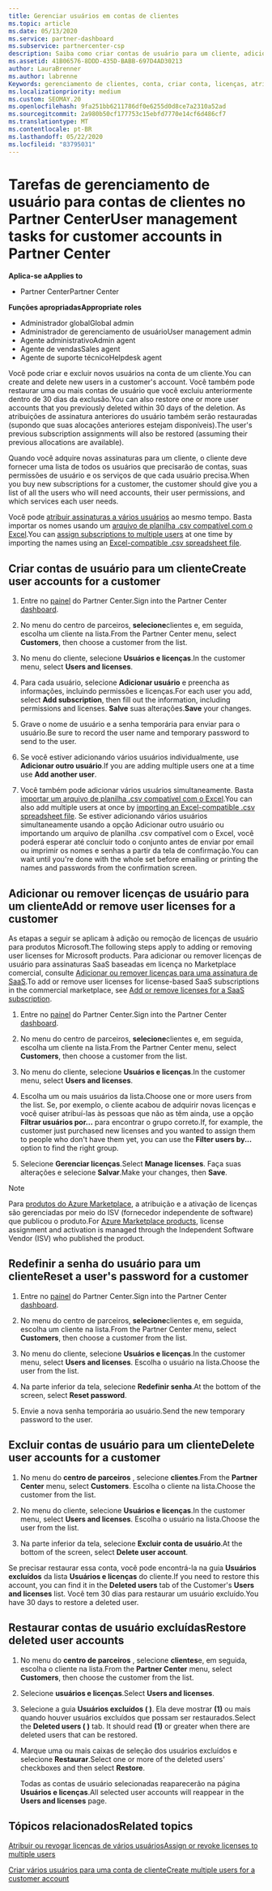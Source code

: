 ```yaml
---
title: Gerenciar usuários em contas de clientes
ms.topic: article
ms.date: 05/13/2020
ms.service: partner-dashboard
ms.subservice: partnercenter-csp
description: Saiba como criar contas de usuário para um cliente, adicionar ou remover licenças de usuário, redefinir senhas de usuário, excluir contas de usuário ou restaurá-las.
ms.assetid: 41B06576-8DDD-435D-BABB-697D4AD30213
author: LauraBrenner
ms.author: labrenne
Keywords: gerenciamento de clientes, conta, criar conta, licenças, atribuir licença, gerenciamento de usuários, senha, Redefinir senha, alterar senha
ms.localizationpriority: medium
ms.custom: SEOMAY.20
ms.openlocfilehash: 9fa251bb6211786df0e6255d0d8ce7a2310a52ad
ms.sourcegitcommit: 2a980b50cf177753c15ebfd7770e14cf6d486cf7
ms.translationtype: MT
ms.contentlocale: pt-BR
ms.lasthandoff: 05/22/2020
ms.locfileid: "83795031"
---
```

# <a name="user-management-tasks-for-customer-accounts-in-partner-center"></a><span data-ttu-id="22569-104">Tarefas de gerenciamento de usuário para contas de clientes no Partner Center</span><span class="sxs-lookup"><span data-stu-id="22569-104">User management tasks for customer accounts in Partner Center</span></span>

<span data-ttu-id="22569-105">**Aplica-se a**</span><span class="sxs-lookup"><span data-stu-id="22569-105">**Applies to**</span></span>

- <span data-ttu-id="22569-106">Partner Center</span><span class="sxs-lookup"><span data-stu-id="22569-106">Partner Center</span></span>

<span data-ttu-id="22569-107">**Funções apropriadas**</span><span class="sxs-lookup"><span data-stu-id="22569-107">**Appropriate roles**</span></span>

- <span data-ttu-id="22569-108">Administrador global</span><span class="sxs-lookup"><span data-stu-id="22569-108">Global admin</span></span>
- <span data-ttu-id="22569-109">Administrador de gerenciamento de usuário</span><span class="sxs-lookup"><span data-stu-id="22569-109">User management admin</span></span>
- <span data-ttu-id="22569-110">Agente administrativo</span><span class="sxs-lookup"><span data-stu-id="22569-110">Admin agent</span></span>
- <span data-ttu-id="22569-111">Agente de vendas</span><span class="sxs-lookup"><span data-stu-id="22569-111">Sales agent</span></span>
- <span data-ttu-id="22569-112">Agente de suporte técnico</span><span class="sxs-lookup"><span data-stu-id="22569-112">Helpdesk agent</span></span>

<span data-ttu-id="22569-113">Você pode criar e excluir novos usuários na conta de um cliente.</span><span class="sxs-lookup"><span data-stu-id="22569-113">You can create and delete new users in a customer's account.</span></span> <span data-ttu-id="22569-114">Você também pode restaurar uma ou mais contas de usuário que você excluiu anteriormente dentro de 30 dias da exclusão.</span><span class="sxs-lookup"><span data-stu-id="22569-114">You can also restore one or more user accounts that you previously deleted within 30 days of the deletion.</span></span> <span data-ttu-id="22569-115">As atribuições de assinatura anteriores do usuário também serão restauradas (supondo que suas alocações anteriores estejam disponíveis).</span><span class="sxs-lookup"><span data-stu-id="22569-115">The user's previous subscription assignments will also be restored (assuming their previous allocations are available).</span></span>

<span data-ttu-id="22569-116">Quando você adquire novas assinaturas para um cliente, o cliente deve fornecer uma lista de todos os usuários que precisarão de contas, suas permissões de usuário e os serviços de que cada usuário precisa.</span><span class="sxs-lookup"><span data-stu-id="22569-116">When you buy new subscriptions for a customer, the customer should give you a list of all the users who will need accounts, their user permissions, and which services each user needs.</span></span>  

<span data-ttu-id="22569-117">Você pode [atribuir assinaturas a vários usuários](bulk-license-provisioning-for-multiple-users.md) ao mesmo tempo. Basta importar os nomes usando um [arquivo de planilha .csv compatível com o Excel](adding-multiple-users-to-a-customer-account.md).</span><span class="sxs-lookup"><span data-stu-id="22569-117">You can [assign subscriptions to multiple users](bulk-license-provisioning-for-multiple-users.md) at one time by importing the names using an [Excel-compatible .csv spreadsheet file](adding-multiple-users-to-a-customer-account.md).</span></span>

<a href="" id="createuseraccounts"></a>

## <a name="create-user-accounts-for-a-customer"></a><span data-ttu-id="22569-118">Criar contas de usuário para um cliente</span><span class="sxs-lookup"><span data-stu-id="22569-118">Create user accounts for a customer</span></span>

1. <span data-ttu-id="22569-119">Entre no [painel](https://partner.microsoft.com/dashboard) do Partner Center.</span><span class="sxs-lookup"><span data-stu-id="22569-119">Sign into the Partner Center [dashboard](https://partner.microsoft.com/dashboard).</span></span>

2. <span data-ttu-id="22569-120">No menu do centro de parceiros, **selecione**clientes e, em seguida, escolha um cliente na lista.</span><span class="sxs-lookup"><span data-stu-id="22569-120">From the Partner Center menu, select **Customers**, then choose a customer from the list.</span></span>

3. <span data-ttu-id="22569-121">No menu do cliente, selecione **Usuários e licenças**.</span><span class="sxs-lookup"><span data-stu-id="22569-121">In the customer menu, select **Users and licenses**.</span></span>

4. <span data-ttu-id="22569-122">Para cada usuário, selecione **Adicionar usuário** e preencha as informações, incluindo permissões e licenças.</span><span class="sxs-lookup"><span data-stu-id="22569-122">For each user you add, select **Add subscription**, then fill out the information, including permissions and licenses.</span></span> <span data-ttu-id="22569-123">**Salve** suas alterações.</span><span class="sxs-lookup"><span data-stu-id="22569-123">**Save** your changes.</span></span>

5. <span data-ttu-id="22569-124">Grave o nome de usuário e a senha temporária para enviar para o usuário.</span><span class="sxs-lookup"><span data-stu-id="22569-124">Be sure to record the user name and temporary password to send to the user.</span></span>

6. <span data-ttu-id="22569-125">Se você estiver adicionando vários usuários individualmente, use **Adicionar outro usuário**.</span><span class="sxs-lookup"><span data-stu-id="22569-125">If you are adding multiple users one at a time use **Add another user**.</span></span>

7. <span data-ttu-id="22569-126">Você também pode adicionar vários usuários simultaneamente. Basta [importar um arquivo de planilha .csv compatível com o Excel](adding-multiple-users-to-a-customer-account.md).</span><span class="sxs-lookup"><span data-stu-id="22569-126">You can also add multiple users at once by [importing an Excel-compatible .csv spreadsheet file](adding-multiple-users-to-a-customer-account.md).</span></span> <span data-ttu-id="22569-127">Se estiver adicionando vários usuários simultaneamente usando a opção Adicionar outro usuário ou importando um arquivo de planilha .csv compatível com o Excel, você poderá esperar até concluir todo o conjunto antes de enviar por email ou imprimir os nomes e senhas a partir da tela de confirmação.</span><span class="sxs-lookup"><span data-stu-id="22569-127">You can wait until you're done with the whole set before emailing or printing the names and passwords from the confirmation screen.</span></span>

<a href="" id="userlicensing"></a>

## <a name="add-or-remove-user-licenses-for-a-customer"></a><span data-ttu-id="22569-128">Adicionar ou remover licenças de usuário para um cliente</span><span class="sxs-lookup"><span data-stu-id="22569-128">Add or remove user licenses for a customer</span></span>

<span data-ttu-id="22569-129">As etapas a seguir se aplicam à adição ou remoção de licenças de usuário para produtos Microsoft.</span><span class="sxs-lookup"><span data-stu-id="22569-129">The following steps apply to adding or removing user licenses for Microsoft products.</span></span> <span data-ttu-id="22569-130">Para adicionar ou remover licenças de usuário para assinaturas SaaS baseadas em licença no Marketplace comercial, consulte [Adicionar ou remover licenças para uma assinatura de SaaS](csp-commercial-marketplace-manage.md#add-or-remove-licenses-for-a-saas-subscription).</span><span class="sxs-lookup"><span data-stu-id="22569-130">To add or remove user licenses for license-based SaaS subscriptions in the commercial marketplace, see [Add or remove licenses for a SaaS subscription](csp-commercial-marketplace-manage.md#add-or-remove-licenses-for-a-saas-subscription).</span></span>

1. <span data-ttu-id="22569-131">Entre no [painel](https://partner.microsoft.com/dashboard) do Partner Center.</span><span class="sxs-lookup"><span data-stu-id="22569-131">Sign into the Partner Center [dashboard](https://partner.microsoft.com/dashboard).</span></span>

2. <span data-ttu-id="22569-132">No menu do centro de parceiros, **selecione**clientes e, em seguida, escolha um cliente na lista.</span><span class="sxs-lookup"><span data-stu-id="22569-132">From the Partner Center menu, select **Customers**, then choose a customer from the list.</span></span>

3. <span data-ttu-id="22569-133">No menu do cliente, selecione **Usuários e licenças**.</span><span class="sxs-lookup"><span data-stu-id="22569-133">In the customer menu, select **Users and licenses**.</span></span>

4. <span data-ttu-id="22569-134">Escolha um ou mais usuários da lista.</span><span class="sxs-lookup"><span data-stu-id="22569-134">Choose one or more users from the list.</span></span> <span data-ttu-id="22569-135">Se, por exemplo, o cliente acabou de adquirir novas licenças e você quiser atribuí-las às pessoas que não as têm ainda, use a opção **Filtrar usuários por...** para encontrar o grupo correto.</span><span class="sxs-lookup"><span data-stu-id="22569-135">If, for example, the customer just purchased new licenses and you wanted to assign them to people who don't have them yet, you can use the **Filter users by...** option to find the right group.</span></span>

5. <span data-ttu-id="22569-136">Selecione **Gerenciar licenças**.</span><span class="sxs-lookup"><span data-stu-id="22569-136">Select **Manage licenses**.</span></span> <span data-ttu-id="22569-137">Faça suas alterações e selecione **Salvar**.</span><span class="sxs-lookup"><span data-stu-id="22569-137">Make your changes, then **Save**.</span></span>

> [!NOTE]
> <span data-ttu-id="22569-138">Para [produtos do Azure Marketplace](csp-commercial-marketplace-manage.md#assign-licenses-and-activate-a-subscription-on-behalf-of-a-customer), a atribuição e a ativação de licenças são gerenciadas por meio do ISV (fornecedor independente de software) que publicou o produto.</span><span class="sxs-lookup"><span data-stu-id="22569-138">For [Azure Marketplace products](csp-commercial-marketplace-manage.md#assign-licenses-and-activate-a-subscription-on-behalf-of-a-customer), license assignment and activation is managed through the Independent Software Vendor (ISV) who published the product.</span></span>

<a href="" id="resetpassword"></a>

## <a name="reset-a-users-password-for-a-customer"></a><span data-ttu-id="22569-139">Redefinir a senha do usuário para um cliente</span><span class="sxs-lookup"><span data-stu-id="22569-139">Reset a user's password for a customer</span></span>

1. <span data-ttu-id="22569-140">Entre no [painel](https://partner.microsoft.com/dashboard) do Partner Center.</span><span class="sxs-lookup"><span data-stu-id="22569-140">Sign into the Partner Center [dashboard](https://partner.microsoft.com/dashboard).</span></span>

2. <span data-ttu-id="22569-141">No menu do centro de parceiros, **selecione**clientes e, em seguida, escolha um cliente na lista.</span><span class="sxs-lookup"><span data-stu-id="22569-141">From the Partner Center menu, select **Customers**, then choose a customer from the list.</span></span>

3.  <span data-ttu-id="22569-142">No menu do cliente, selecione **Usuários e licenças**.</span><span class="sxs-lookup"><span data-stu-id="22569-142">In the customer menu, select **Users and licenses**.</span></span> <span data-ttu-id="22569-143">Escolha o usuário na lista.</span><span class="sxs-lookup"><span data-stu-id="22569-143">Choose the user from the list.</span></span>

4.  <span data-ttu-id="22569-144">Na parte inferior da tela, selecione **Redefinir senha**.</span><span class="sxs-lookup"><span data-stu-id="22569-144">At the bottom of the screen, select **Reset password**.</span></span> 

5.  <span data-ttu-id="22569-145">Envie a nova senha temporária ao usuário.</span><span class="sxs-lookup"><span data-stu-id="22569-145">Send the new temporary password to the user.</span></span>

<a href="" id="deleteuseraccounts"></a>

## <a name="delete-user-accounts-for-a-customer"></a><span data-ttu-id="22569-146">Excluir contas de usuário para um cliente</span><span class="sxs-lookup"><span data-stu-id="22569-146">Delete user accounts for a customer</span></span>

1.  <span data-ttu-id="22569-147">No menu do **centro de parceiros** , selecione **clientes**.</span><span class="sxs-lookup"><span data-stu-id="22569-147">From the **Partner Center** menu, select **Customers**.</span></span> <span data-ttu-id="22569-148">Escolha o cliente na lista.</span><span class="sxs-lookup"><span data-stu-id="22569-148">Choose the customer from the list.</span></span>

2.  <span data-ttu-id="22569-149">No menu do cliente, selecione **Usuários e licenças**.</span><span class="sxs-lookup"><span data-stu-id="22569-149">In the customer menu, select **Users and licenses**.</span></span> <span data-ttu-id="22569-150">Escolha o usuário na lista.</span><span class="sxs-lookup"><span data-stu-id="22569-150">Choose the user from the list.</span></span>

3.  <span data-ttu-id="22569-151">Na parte inferior da tela, selecione **Excluir conta de usuário**.</span><span class="sxs-lookup"><span data-stu-id="22569-151">At the bottom of the screen, select **Delete user account**.</span></span>

<span data-ttu-id="22569-152">Se precisar restaurar essa conta, você pode encontrá-la na guia **Usuários excluídos** da lista **Usuários e licenças** do cliente.</span><span class="sxs-lookup"><span data-stu-id="22569-152">If you need to restore this account, you can find it in the **Deleted users** tab of the Customer's **Users and licenses** list.</span></span> <span data-ttu-id="22569-153">Você tem 30 dias para restaurar um usuário excluído.</span><span class="sxs-lookup"><span data-stu-id="22569-153">You have 30 days to restore a deleted user.</span></span>

<a href="" id="restoreuseraccounts"></a>

## <a name="restore-deleted-user-accounts"></a><span data-ttu-id="22569-154">Restaurar contas de usuário excluídas</span><span class="sxs-lookup"><span data-stu-id="22569-154">Restore deleted user accounts</span></span>

1.  <span data-ttu-id="22569-155">No menu do **centro de parceiros** , selecione **clientes**e, em seguida, escolha o cliente na lista.</span><span class="sxs-lookup"><span data-stu-id="22569-155">From the **Partner Center** menu, select **Customers**, then choose the customer from the list.</span></span>

2.  <span data-ttu-id="22569-156">Selecione **usuários e licenças**.</span><span class="sxs-lookup"><span data-stu-id="22569-156">Select **Users and licenses**.</span></span>

3.  <span data-ttu-id="22569-157">Selecione a guia **Usuários excluídos ( )**. Ela deve mostrar **(1)** ou mais quando houver usuários excluídos que possam ser restaurados.</span><span class="sxs-lookup"><span data-stu-id="22569-157">Select the **Deleted users ( )** tab. It should read **(1)** or greater when there are deleted users that can be restored.</span></span>

4.  <span data-ttu-id="22569-158">Marque uma ou mais caixas de seleção dos usuários excluídos e selecione **Restaurar**.</span><span class="sxs-lookup"><span data-stu-id="22569-158">Select one or more of the deleted users' checkboxes and then select **Restore**.</span></span>

    <span data-ttu-id="22569-159">Todas as contas de usuário selecionadas reaparecerão na página **Usuários e licenças**.</span><span class="sxs-lookup"><span data-stu-id="22569-159">All selected user accounts will reappear in the **Users and licenses** page.</span></span>

## <a name="related-topics"></a><span data-ttu-id="22569-160">Tópicos relacionados</span><span class="sxs-lookup"><span data-stu-id="22569-160">Related topics</span></span>


[<span data-ttu-id="22569-161">Atribuir ou revogar licenças de vários usuários</span><span class="sxs-lookup"><span data-stu-id="22569-161">Assign or revoke licenses to multiple users</span></span>](bulk-license-provisioning-for-multiple-users.md)

[<span data-ttu-id="22569-162">Criar vários usuários para uma conta de cliente</span><span class="sxs-lookup"><span data-stu-id="22569-162">Create multiple users for a customer account</span></span>](adding-multiple-users-to-a-customer-account.md)